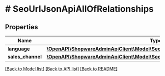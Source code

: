 # # SeoUrlJsonApiAllOfRelationships

## Properties

Name | Type | Description | Notes
------------ | ------------- | ------------- | -------------
**language** | [**\OpenAPI\ShopwareAdminApiClient\Model\SeoUrlJsonApiAllOfRelationshipsLanguage**](SeoUrlJsonApiAllOfRelationshipsLanguage.md) |  | [optional]
**sales_channel** | [**\OpenAPI\ShopwareAdminApiClient\Model\SeoUrlJsonApiAllOfRelationshipsSalesChannel**](SeoUrlJsonApiAllOfRelationshipsSalesChannel.md) |  | [optional]

[[Back to Model list]](../../README.md#models) [[Back to API list]](../../README.md#endpoints) [[Back to README]](../../README.md)
